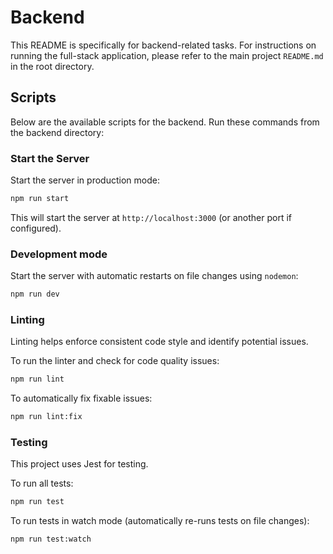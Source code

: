 # Backend

This README is specifically for backend-related tasks. For instructions on running the full-stack application, please refer to the main project `README.md` in the root directory.

## Scripts

Below are the available scripts for the backend. Run these commands from the backend directory:

### Start the Server

Start the server in production mode:

```bash
npm run start
```

This will start the server at `http://localhost:3000` (or another port if configured).

### Development mode

Start the server with automatic restarts on file changes using `nodemon`:

```bash
npm run dev
```

### Linting

Linting helps enforce consistent code style and identify potential issues.

To run the linter and check for code quality issues:

```bash
npm run lint
```

To automatically fix fixable issues:

```bash
npm run lint:fix
```

### Testing

This project uses Jest for testing.

To run all tests:

```bash
npm run test
```

To run tests in watch mode (automatically re-runs tests on file changes):

```bash
npm run test:watch
```
